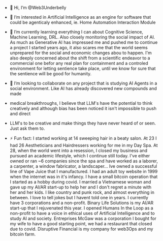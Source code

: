 - 👋 Hi, I’m @Web3Underbelly
- 👀 I’m interested in Artificial Intelligence as an engine for software that could be agenticaly enhanced, ie. Home Automation Interaction Module
- 🌱 I’m currently learning everything I can about Cognitive Science, Machine Learning, DRL. Also closely monitoring the social impact of AI. As
much as Generative AI has impressed me and pushed me to continue a project I started years ago, it also scares me that the world seems unprepared for
the social and economic changes abou to happen. I'm also deeply concerned about the shift from a scientific endeavor to a commercial one befor any real
plan for containment and a controled environment for letting sentience take place, until we know for sure that the sentience will be good for humanity.
- 💞️ I’m looking to collaborate on any project that is studying AI Agents in a social environment. Like AI has already discovered new compounds and made
- medical breakthroughs, I believe that LLM's have the potential to think creatively and although bias has been noticed it isn't impossible to push and direct
- LLM's to be creative and make things they have never heard of or seen. Just ask them to.


- ⚡ Fun fact: I started working at 14 sweeping hair in a beaty salon. At 23 I had 26 Aestheticians and Hairdressers working for me in my Day Spa. At 28,
when the world went into a resession, I closed my business and pursued an academic lifestyle, which I continue still today. I've either owned or ran ~6
companies since the spa and have worked as a laborer, a carpenter, a window fabricator, a landscaper... Ive owned a successful line of Vape Juice that I
manufactured. I had an adult toy website in 1999 when the internet was in it's infancy. I have a small bitcoin operation that I started as a hobby during covid.
I married a Vietnamese woman and gave up my AI/AR start-up to help her and I don't regret a minute with her and her kids. I like country and punk rock, and almost everything in between. I love to tell jokes but I havent told one in years. I currently have 3 corporations and a non-profit. Binary Life Solutions is my
AI/AR start-up that I rejuvenated this year. I opened Humans In the Loop as a non-profit to have a voice in ethical uses of Artificial Intelligence and to study
AI and society. Entreprises McGaw was a corporation I bought for my wife to have a good starting point, we had a restaurant that closed due to covid. Disruptive
Financial is my company for web3Ops and my bitcoin farm.




